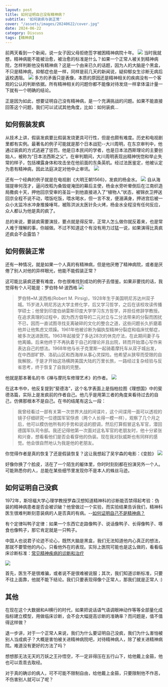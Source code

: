 ```yaml
---
layout: post
title: 如何证明自己没有精神病？
subtitle: '如何装疯与装正常'
cover: "/assets/images/20240622/cover.jpg"
date: 2024-06-22
category: Discuss
tags: [精神病]
---
```

前两天看到一个新闻，说一女子因父母拒绝签字被困精神病院十年。
![](/assets/images/20240622/p1.jpg)
当时我就想，精神病能不能被治愈，被治愈的标准是什么？如果一个正常人被关到精神病院，怎样判断他没有精神病？这是一个由来已久的话题，因为人的大脑是个黑盒，不只是精神病，抑郁症也是一样，同样是前几天的新闻说，疑抑郁女生诊断无病后返校遇阻。
![](/assets/images/20240622/p2.jpg)
多方的矛盾只是表像，本质的原因还是精神相关的疾病没有一个客观的公认的判断依据。所有精神相关的问题你都不能像对待发烧一样拿体温计量一下就有一个明确的结论。

正是因为如此，想要证明自己没有精神病，是一个充满挑战的问题。如果不能直接回答这个问题，我们可以试试其他角度，比如：如何装疯...

## 如何假装发疯 ##

从技术上讲，假装发疯要比假装发烧更具可行性，但是也颇有难度。历史和电视剧里都有实例。最著名的例子可能就是那个日本战犯--大川周明，在东京审判中，他通过装疯的方式逃避了惩罚。他是日本民间的学者，也是日本法西斯理论的主要创始人，被称为“日本法西斯之父”。在审判期间，大川周明表现出精神恍惚和举止失常的样子，包括裸露身体和攻击坐在他前面的东条英机。经过法医鉴定，他被认定为患有精神病，因此法庭决定对他中止审讯。
![](/assets/images/20240622/p3.jpg)

还有一个经典的例子就是在电视剧《大明王朝1566》，发疯的杨金水。
![](/assets/images/20240622/p4.jpeg)
自从海瑞提审何茂才，逼问改稻为桑毁堤淹田的幕后主使，杨金水旁听晕倒后在江南织造局撒疯十天，押他回京受审的圣旨一到他直接进入了“植物人”状态，被锦衣卫押送回京全程不说不动，喂饭吃饭，喂水喝水，但一言不发，便溺满身，押进宫后被一众小太监冷水冲身推搡唾骂，被陈洪派太医针灸火烤，杨金水全程没有任何反应，众人都认为他是真的疯了。

总的来说，要装疯需要演技，要点就是得反常，正常人怎么做你就反着来，也是常人难于理解的事，你越做。不过不知道这个有没有用力过猛一说，如果演得比真疯还疯会不会露馅？

## 如何假装正常 ##

还有一种情况，就是如果一个人真的有精神病，但是他厌倦了精神病院，或者是厌倦了别人对他的异样眼光，他能不能假装正常？

这可能比装疯还要有难度，你也很难找到成功的例子去借鉴。如果非要找的话，我觉得有个人可能是：罗伯特·M·波西格
![](/assets/images/20240622/p5.jpg)

>罗伯特•M.波西格(Robert M. Pirsig)，1928年生于美国明尼苏达州双子城。15岁进入明尼苏达大学主修化学，后又学习哲学，之后在该校攻读传播学硕士；他曾到印度伯纳雷斯印度大学学习东方哲学，并担任修辞学教授。在追求真理的过程中，因为西方倡导的二元对立与二分法带来的分裂而困扰不已，因而一直试图寻找支离破碎的文化的整合之道，这些问题长久折磨着他并让他焦虑又烦躁。1961年他被诊断为偏执型精神分裂症和临床忧郁症，被多次送进医院。1963年起接受了多达28次的休克疗法，在此期间妻子与他离婚。后来他终于不再执着于自己的理论并且出院，转而开始潜心写作来表达自己的想法。1968年他与长子克里斯一起骑着摩托车从双子城出发，在中西部旷野、洛矶山区和西海岸从事心灵探险。他希望从狭窄而受限的自我解脱，于是才开始这场横跨美国大陆的万里长旅，一路经过复杂经验与反省思考，终于恢复了自我的完整。

他就是那本著名的书《禅与摩托车修理艺术》的作者。
![](/assets/images/20240622/p6.jpg)

在这本书中，他反复提到“斐德洛”，这个名字表面上是指柏拉图《理想国》中的斐德洛篇，实际上是发疯前的作者自己。他几乎是用第三者的角度来看待过去的自己，仿佛那根本不是自己。在书的结尾有这么一段：
>我曾经看过一部有关第一次世界大战的间谍片，这个间谍用一面可以透视的镜子仔细研究一位德国军官俘虏（两个人长得一模一样），观察了几个月之后，他可以模仿他所有的手势和说话的腔调，然后打算假冒这名军官，潜回德国军队司令部。我还记得他第一次面对这名军官的老朋友时，他十分紧张和兴奋，想看看他们是否会看穿他的伪装。现在我对狄威斯也有同样的感觉。他会很自然地认为我是他的老朋友。

你觉得作者是真的恢复了还是假装恢复？这让我想起了吴宇森的电影：《变脸》
![](/assets/images/20240622/p7.jpg)

好像你换了个脸皮，活在了一个陌生的躯体里，你时时刻刻都在扮演另外一个人。可能熟悉你的人，总能在某些细节里发现你不是本人的蛛丝马迹。

## 如何证明自己没疯 ##

1972年，斯坦福大学心理学教授罗森汉想知道精神科的诊断能否禁得起考验：伪装的精神病患者是否会被识破？他曾做过一个实验，而实验结果告诉我们，精神科医生很难判断刻意装病的人是否真的有病。--[如何证明自己不是精神病？](https://dxy.com/article/3120)

有个定律叫鸭子定律：如果一个东西它走路像鸭子、说话像鸭子、长得像鸭子、啄食也像鸭子，那它肯定就是一只鸭子。

中国人也说君子论迹不论心，既然大脑是黑盒，我们无法知道他内心真正的想法，那就不要管他的内心，只看他外在的表现。实际上医院可能也是这么做的，看看临床诊断标准：[常见精神疾病的诊断和治疗](https://xyy.qlu.edu.cn/2021/0316/c3682a163771/page.htm)

![](/assets/images/20240622/p8.jpg)

首先，医生不是很难骗，或者说不是很难被说服；其次，我们知道诊断标准，只要不往上面靠，他就不能下结论。我们只要表现得像个正常人，那我们就是正常人 :)

## 其他 ##
在现在这个大数据和AI横行的时代，如果把说话语气语调眼神动作等等全部量化成指标建立模型，用做临床诊断，会不会大幅提高诊断的准确率？而问题是，值不值得这样做？

退一步讲，对于一个正常人来说，我们为什么要证明自己没疯，我们为什么害怕被别人当成疯子？大概是害怕被关进精神病院吧，对待精神病人，除了被关进精神病院。难道没有更好的方法了吗？

想想那无法无天的万妖之王孙悟空，不一定非得压在五行山下，给他戴上金箍，他也可以乖乖去取经。

对于真的确诊的病人，可不可能不限制自由，给他戴上金箍，只要限制他不作恶，不伤害别人就可以了呢？